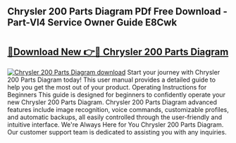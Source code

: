 ## Chrysler 200 Parts Diagram PDf Free Download - Part-Vl4 Service Owner Guide E8Cwk

# <h2><a href="http://dfo355p.blite.top/?on=Chrysler+200+Parts+Diagram">🔗Download New 👉🔴 Chrysler 200 Parts Diagram</a></h2>

[![Chrysler 200 Parts Diagram download](https://i.imgur.com/lujVjoI.png)](http://dfo355p.blite.top/?on=Chrysler+200+Parts+Diagram)
Start your journey with Chrysler 200 Parts Diagram today! This user manual provides a detailed guide to help you get the most out of your product. Operating Instructions for Beginners This guide is designed for beginners to confidently operate your new Chrysler 200 Parts Diagram. Chrysler 200 Parts Diagram advanced features include image recognition, voice commands, customizable profiles, and automatic backups, all easily controlled through the user-friendly and intuitive interface. We're Always Here for You Chrysler 200 Parts Diagram. Our customer support team is dedicated to assisting you with any inquiries.
